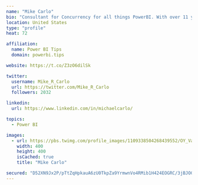 ```yaml
---
name: "Mike Carlo"
bio: "Consultant for Concurrency for all things PowerBI. With over 11 years of data experience I'm making waves by deploying PowerBI into local Milwaukee Companies."
location: United States
type: "profile"
heat: 72

affiliation:
  name: Power BI Tips
  domain: powerbi.tips

website: https://t.co/Z3zO6dilSk

twitter:
  username: Mike_R_Carlo
  url: https://twitter.com/Mike_R_Carlo
  followers: 2032

linkedin:
  url: https://www.linkedin.com/in/michaelcarlo/

topics:
  - Power BI

images:
  - url: https://pbs.twimg.com/profile_images/1109338504268439552/OY_Va867_400x400.jpg
    width: 400
    height: 400
    isCached: true
    title: "Mike Carlo"

secured: "D52XN9Jx2P/pTtZqHpkauA6zU0TkpZa9YrmwnVo4RMib1H424EOGRC/3jBJOGprhM7oUoSMz0iSmV0VS4kXasBgrI2DIXC0GYRKwqYpvWKhUKfIUIqwhc1a5TA3IK9Dt8Y75RsfxvBBdP81ixf3FIKMRr3tn6ZZ1edjZpeIo/lKDRZtvjRUI7+/FIzxx/EGKf/Sca+QR21q4O1jFaqN93Nrrh+NlqWw0IrB5RL/mopfO7bySHa8z/0FjT9qdAtNg766dmkJUMlTZOWcAfgAuBw8D5ZBHK4Z4tmeg6zrusbIxkRVPKXw3W5QohYKgHQXoPbDucmqVmTGalVZraUtMFTlG04tiqN28DlKoHbkxSzxVso3hdMjVo7qpU+5jOSfxhQs8heDmRZVdpeqwrbDglkd/GIgQw3aCCRcxBU0zU4M=;ybaEhfnF+P0hamw9kBER5g=="
---
```


